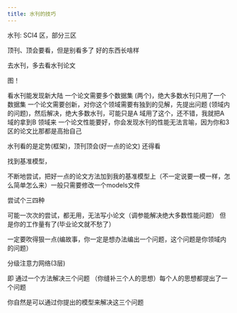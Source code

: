 ```yaml
---
title: 水刊的技巧 
---
```


水刊: SCI4 区，部分三区

顶刊、顶会要看，但是别看多了 好的东西长啥样

去水刊，多去看水刊论文

图！

看水刊能发现新大陆
一个论文需要多个数据集 (两个)，绝大多数水刊只用了一个数据集
一个论文需要创新，对你这个领域需要有独到的见解，先提出问题 (领域内的问题)，然后解决，绝大多数水刊，可能只是A 域用了这个，还不错，我就把A 域的拿到B 领域来
一个论文性能要好，你会发现水刊的性能无法言喻，因为你和3区的论文比那都是高抬自己



水刊看的是定势(框架)，顶刊顶会(好一点的论文) 还得看



找到基准模型，

不断地尝试，把好一点的论文方法加到我的基准模型上（不一定说要一模一样，怎么简单怎么来）一般只需要修改一个models文件

尝试个三四种

可能一次次的尝试，都无用，无法写小论文（调参能解决绝大多数性能问题）
但是你的工作量有了(毕业论文就不愁了）

一定要吹得狠一点(编故事，你一定是想办法编出一个问题，这个问题是你领域内的问题）

分级注意力网络(3层)

即 通过一个方法解决三个问题 （你缝补三个人的思想）每个人的思想都提出了一个问题

你自然是可以通过你提出的模型来解决这三个问题





 